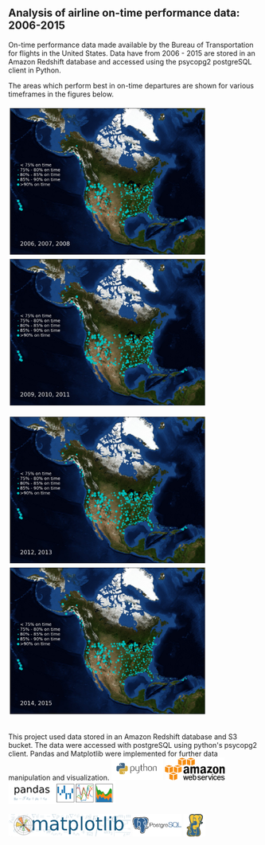 ## Analysis of airline on-time performance data: 2006-2015

On-time performance data made available by the Bureau of Transportation for flights in the United States. Data have from 2006 - 2015 are stored in an Amazon Redshift database and accessed using the psycopg2 postgreSQL client in Python.

The areas which perform best in on-time departures are shown for various timeframes in the figures below.
<br></br>
<img src="images/(2006, 2007, 2008).png" height="300"/><img src="images/(2009, 2010, 2011).png" height="300"/>

<img src="images/(2012, 2013).png" height="300"/><img src="images/(2014, 2015).png" height="300"/>

<br>
This project used data stored in an Amazon Redshift database and S3 bucket. The data were accessed with postgreSQL using python's psycopg2 client. Pandas and Matplotlib were implemented for further data manipulation and visualization.

<img src="images/python.png" height="45">
<img src="images/aws.png" height="45">
<img src="images/Pandas_logo.png" height="45">
<br></br>
<img src="images/matplotlib.png" height="45">
<img src="images/postgresql.png" height="45">
<img src="images/psycopg.png" height="45">
